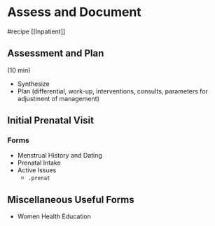 # Assess and Document
#recipe
[[Inpatient]]
## Assessment and Plan
(10 min)
* Synthesize
* Plan (differential, work-up, interventions, consults, parameters for adjustment of management)
## Initial Prenatal Visit
### Forms
* Menstrual History and Dating
* Prenatal Intake
* Active Issues
	* `.prenat`
## Miscellaneous Useful Forms
* Women Health Education